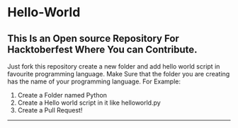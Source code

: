 # Hello-World
This Is an Open source Repository For Hacktoberfest Where You can Contribute.
---
Just fork this repository create a new folder and add hello world script in favourite programming language.
Make Sure that the folder you are creating has the name of your programming language. 
For Example: 
1) Create a Folder named Python
2) Create a Hello world script in it like helloworld.py
3) Create a Pull Request!
---
